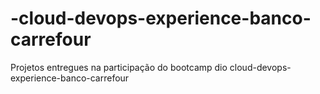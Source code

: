 # -cloud-devops-experience-banco-carrefour
Projetos entregues na participação do bootcamp dio cloud-devops-experience-banco-carrefour
